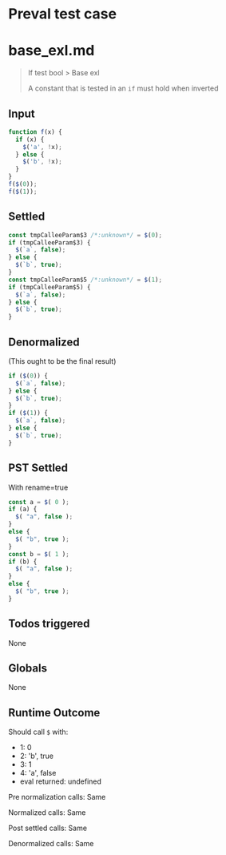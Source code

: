 # Preval test case

# base_exl.md

> If test bool > Base exl
>
> A constant that is tested in an `if` must hold when inverted

## Input

`````js filename=intro
function f(x) {
  if (x) {
    $('a', !x);
  } else {
    $('b', !x);
  }
}
f($(0));
f($(1));
`````


## Settled


`````js filename=intro
const tmpCalleeParam$3 /*:unknown*/ = $(0);
if (tmpCalleeParam$3) {
  $(`a`, false);
} else {
  $(`b`, true);
}
const tmpCalleeParam$5 /*:unknown*/ = $(1);
if (tmpCalleeParam$5) {
  $(`a`, false);
} else {
  $(`b`, true);
}
`````


## Denormalized
(This ought to be the final result)

`````js filename=intro
if ($(0)) {
  $(`a`, false);
} else {
  $(`b`, true);
}
if ($(1)) {
  $(`a`, false);
} else {
  $(`b`, true);
}
`````


## PST Settled
With rename=true

`````js filename=intro
const a = $( 0 );
if (a) {
  $( "a", false );
}
else {
  $( "b", true );
}
const b = $( 1 );
if (b) {
  $( "a", false );
}
else {
  $( "b", true );
}
`````


## Todos triggered


None


## Globals


None


## Runtime Outcome


Should call `$` with:
 - 1: 0
 - 2: 'b', true
 - 3: 1
 - 4: 'a', false
 - eval returned: undefined

Pre normalization calls: Same

Normalized calls: Same

Post settled calls: Same

Denormalized calls: Same
